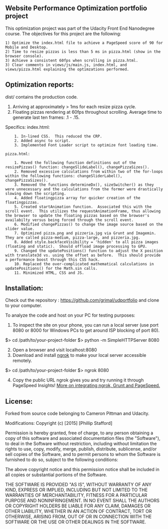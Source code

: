 ## Website Performance Optimization portfolio project

This optimization project was part of the Udacity Front End Nanodegree course.  The objectives for this project are the following:

	1) Optimize the index.html file to achieve a PageSpeed score of 90 for Mobile and Desktop.
	2) Time to resize pizzas is less than 5 ms in pizza.html (show in the browser console).
	3) Achieve a consistent 60fps when scrolling in pizza.html.
	3) Clear comments in views/js/main.js, index.html, and views/pizza.html explaining the optimzations performed.

## Optimization reports:

dist/ contains the production code.

1. Arriving at approximately > 1ms for each resize pizza cycle.
2. Floating pizzas rendering at 60fps throughout scrolling. Average time to generate last ten frames: .1 - .15.

  Specifics:
	index.html:

		1. In-lined CSS.  This reduced the CRP.
		2. Added async to script.
		3. Implemented Font Loader script to optimize font loading time.

	pizza.html:

		1. Moved the following function definitions out of the resizePizzas() function: changeSlideLabel(), changePizzaSizes().
		2. Removed excessive calculations from within two of the for-loops within the following functions: changeSliderLabel(), changePizzaSizes().
		3. Removed the functions determineDx(), sizeSwitcher() as they were unnecessary and the calculations from the former were drastically slowing down the scripting.
		4. Added floatingpizza array for quicker creation of the floatingpizzas.
		5. Created startAnimation function.  Associated this with the scroll event.  This utilizes the requestAnimationFrame, thus allowing the browser to update the floating pizzas based on the browser's availabilty versus being forced through the scroll event.
		6. Modified changePizzas() to change the image source based on the slider value.
		7. Optimized pizza.png and pizzeria.jpg via Grunt and Imagemin.  They are called pizza-medium, pizza-large, and pizzeria.jpg.
		8. Added style.backfaceVisibility = 'hidden' to all pizza images (floating and static).  Should offload image processing to GPU.
		9. Changed the updatePositions() function to adjust the X position with translate3d vs. using the offset as before.  This should provide a performance boost through this CSS hack.
		10. Replaced the over-complicated mathematical calculations in updatePositions() for the Math.sin calls.
		11. Minimized HTML, CSS and JS.


## Installation:

Check out the repository : https://github.com/grimal/udportfolio and clone to your computer.

To analyze the code and host on your PC for testing purposes:

1. To inspect the site on your phone, you can run a local server (use port 8080 or 8000 for Windows PCs to get around ISP blocking of port 80).

  $> cd /path/to/your-project-folder
  $> python -m SimpleHTTPServer 8080

2. Open a browser and visit localhost:8080
3. Download and install [ngrok](https://ngrok.com/) to make your local server accessible remotely.

  $> cd /path/to/your-project-folder
  $> ngrok 8080

4. Copy the public URL ngrok gives you and try running it through PageSpeed Insights! [More on integrating ngrok, Grunt and PageSpeed.](http://www.jamescryer.com/2014/06/12/grunt-pagespeed-and-ngrok-locally-testing/)

## License:

Forked from source code belonging to Cameron Pittman and Udacity.

Modifications:
Copyright (c) [2015] [Phillip Stafford]

Permission is hereby granted, free of charge, to any person obtaining a copy
of this software and associated documentation files (the "Software"), to deal
in the Software without restriction, including without limitation the rights
to use, copy, modify, merge, publish, distribute, sublicense, and/or sell
copies of the Software, and to permit persons to whom the Software is
furnished to do so, subject to the following conditions:

The above copyright notice and this permission notice shall be included in all
copies or substantial portions of the Software.

THE SOFTWARE IS PROVIDED "AS IS", WITHOUT WARRANTY OF ANY KIND, EXPRESS OR
IMPLIED, INCLUDING BUT NOT LIMITED TO THE WARRANTIES OF MERCHANTABILITY,
FITNESS FOR A PARTICULAR PURPOSE AND NONINFRINGEMENT. IN NO EVENT SHALL THE
AUTHORS OR COPYRIGHT HOLDERS BE LIABLE FOR ANY CLAIM, DAMAGES OR OTHER
LIABILITY, WHETHER IN AN ACTION OF CONTRACT, TORT OR OTHERWISE, ARISING FROM,
OUT OF OR IN CONNECTION WITH THE SOFTWARE OR THE USE OR OTHER DEALINGS IN THE
SOFTWARE.
